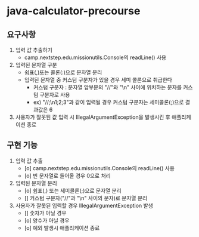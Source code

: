 # java-calculator-precourse

## 요구사항
1. 입력 값 추출하기
    - camp.nextstep.edu.missionutils.Console의 readLine() 사용
2. 입력된 문자열 구분
   - 쉼표(,)또는 콜론(:)으로 문자열 분리 
   * 입력된 문자열 중 커스텀 구분자가 있을 경우 세미 콜론으로 취급한다
     - 커스텀 구분자 : 문자열 앞부분의 "//"와 "\n" 사이에 위치하는 문자를 커스텀 구분자로 사용
     - ex) "//;\n1;2;3"과 같이 입력될 경우 커스텀 구분자는 세미콜론(;)으로 결과값은 6
4. 사용자가 잘못된 값 입력 시 IllegalArgumentException을 발생시킨 후 애플리케이션 종료

## 구현 기능
1. 입력 값 추출
    - [o] camp.nextstep.edu.missionutils.Console의 readLine() 사용
    - [o] 빈 문자열로 들어올 경우 0으로 처리
2. 입력된 문자열 분리
    - [o] 쉼표(,) 또는 세미콜론(;)으로 문자열 분리
    - [] 커스텀 구분자("//"과 "\n" 사이의 문자)로 문자열 분리 
3. 사용자가 잘못된 입력할 경우 IllegalArgumentException 발생
    - [] 숫자가 아닐 경우
    - [o] 양수가 아닐 경우
    - [o] 예외 발생시 애플리케이션 종료